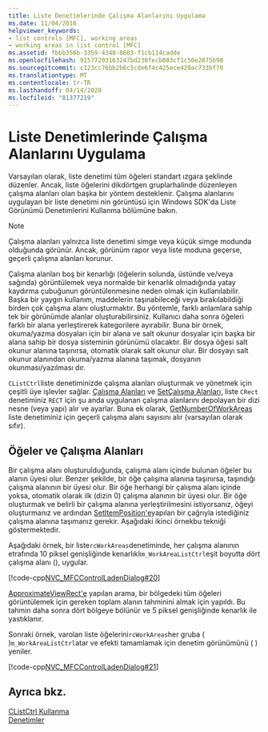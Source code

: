 ```yaml
---
title: Liste Denetimlerinde Çalışma Alanlarını Uygulama
ms.date: 11/04/2016
helpviewer_keywords:
- list controls [MFC], working areas
- working areas in list control [MFC]
ms.assetid: fbbb356b-3359-4348-8603-f1cb114cadde
ms.openlocfilehash: 91577203163247bd230fecb083cf1c50e2875b98
ms.sourcegitcommit: c123cc76bb2b6c5cde6f4c425ece420ac733bf70
ms.translationtype: MT
ms.contentlocale: tr-TR
ms.lasthandoff: 04/14/2020
ms.locfileid: "81377219"
---
```

# <a name="implementing-working-areas-in-list-controls"></a>Liste Denetimlerinde Çalışma Alanlarını Uygulama

Varsayılan olarak, liste denetimi tüm öğeleri standart ızgara şeklinde düzenler. Ancak, liste öğelerini dikdörtgen gruplarhalinde düzenleyen çalışma alanları olan başka bir yöntem desteklenir. Çalışma alanlarını uygulayan bir liste denetimi nin görüntüsü için Windows SDK'da Liste Görünümü Denetimlerini Kullanma bölümüne bakın.

> [!NOTE]
> Çalışma alanları yalnızca liste denetimi simge veya küçük simge modunda olduğunda görünür. Ancak, görünüm rapor veya liste moduna geçerse, geçerli çalışma alanları korunur.

Çalışma alanları boş bir kenarlığı (öğelerin solunda, üstünde ve/veya sağında) görüntülemek veya normalde bir kenarlık olmadığında yatay kaydırma çubuğunun görüntülenmesine neden olmak için kullanılabilir. Başka bir yaygın kullanım, maddelerin taşınabileceği veya bırakılabildiği birden çok çalışma alanı oluşturmaktır. Bu yöntemle, farklı anlamlara sahip tek bir görünümde alanlar oluşturabilirsiniz. Kullanıcı daha sonra öğeleri farklı bir alana yerleştirerek kategorilere ayırabilir. Buna bir örnek, okuma/yazma dosyaları için bir alana ve salt okunur dosyalar için başka bir alana sahip bir dosya sisteminin görünümü olacaktır. Bir dosya öğesi salt okunur alanına taşınırsa, otomatik olarak salt okunur olur. Bir dosyayı salt okunur alanından okuma/yazma alanına taşımak, dosyanın okunması/yazılması dır.

`CListCtrl`liste denetiminizde çalışma alanları oluşturmak ve yönetmek için çeşitli üye işlevler sağlar. [Çalışma Alanları](../mfc/reference/clistctrl-class.md#getworkareas) ve [SetÇalışma Alanları,](../mfc/reference/clistctrl-class.md#setworkareas) liste `CRect` denetiminiz `RECT` için şu anda uygulanan çalışma alanlarını depolayan bir dizi nesne (veya yapı) alır ve ayarlar. Buna ek olarak, [GetNumberOfWorkAreas](../mfc/reference/clistctrl-class.md#getnumberofworkareas) liste denetiminiz için geçerli çalışma alanı sayısını alır (varsayılan olarak sıfır).

## <a name="items-and-working-areas"></a>Öğeler ve Çalışma Alanları

Bir çalışma alanı oluşturulduğunda, çalışma alanı içinde bulunan öğeler bu alanın üyesi olur. Benzer şekilde, bir öğe çalışma alanına taşınırsa, taşındığı çalışma alanının bir üyesi olur. Bir öğe herhangi bir çalışma alanı içinde yoksa, otomatik olarak ilk (dizin 0) çalışma alanının bir üyesi olur. Bir öğe oluşturmak ve belirli bir çalışma alanına yerleştirilmesini istiyorsanız, öğeyi oluşturmanız ve ardından [SetItemPosition'e](../mfc/reference/clistctrl-class.md#setitemposition)yapılan bir çağrıyla istediğiniz çalışma alanına taşımanız gerekir. Aşağıdaki ikinci örnekbu tekniği göstermektedir.

Aşağıdaki örnek, bir liste`rcWorkAreas`denetiminde, her çalışma alanının etrafında 10 piksel genişliğinde kenarlıklı`m_WorkAreaListCtrl`eşit boyutta dört çalışma alanı (), uygular.

[!code-cpp[NVC_MFCControlLadenDialog#20](../mfc/codesnippet/cpp/implementing-working-areas-in-list-controls_1.cpp)]

[ApproximateViewRect'e](../mfc/reference/clistctrl-class.md#approximateviewrect) yapılan arama, bir bölgedeki tüm öğeleri görüntülemek için gereken toplam alanın tahminini almak için yapıldı. Bu tahmin daha sonra dört bölgeye bölünür ve 5 piksel genişliğinde kenarlık ile yastıklanır.

Sonraki örnek, varolan liste öğelerini`rcWorkAreas`her gruba ( )`m_WorkAreaListCtrl`atar ve efekti tamamlamak için denetim görünümünü ( ) yeniler.

[!code-cpp[NVC_MFCControlLadenDialog#21](../mfc/codesnippet/cpp/implementing-working-areas-in-list-controls_2.cpp)]

## <a name="see-also"></a>Ayrıca bkz.

[CListCtrl Kullanma](../mfc/using-clistctrl.md)<br/>
[Denetimler](../mfc/controls-mfc.md)
